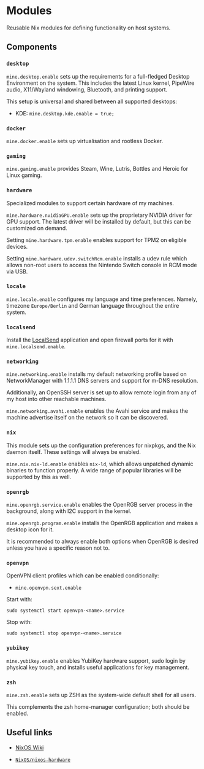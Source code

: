 # Modules

Reusable Nix modules for defining functionality on host systems.

## Components

### `desktop`

`mine.desktop.enable` sets up the requirements for a full-fledged
Desktop Environment on the system. This includes the latest Linux
kernel, PipeWire audio, X11/Wayland windowing, Bluetooth, and
printing support.

This setup is universal and shared between all supported desktops:

- KDE: `mine.desktop.kde.enable = true;`

### `docker`

`mine.docker.enable` sets up virtualisation and rootless Docker.

### `gaming`

`mine.gaming.enable` provides Steam, Wine, Lutris, Bottles and
Heroic for Linux gaming.

### `hardware`

Specialized modules to support certain hardware of my machines.

`mine.hardware.nvidiaGPU.enable` sets up the proprietary NVIDIA driver for GPU
support. The latest driver will be installed by default, but this
can be customized on demand.

Setting `mine.hardware.tpm.enable` enables support for TPM2 on
eligible devices.

Setting `mine.hardware.udev.switchRcm.enable` installs a udev
rule which allows non-root users to access the Nintendo Switch
console in RCM mode via USB.

### `locale`

`mine.locale.enable` configures my language and time preferences.
Namely, timezone `Europe/Berlin` and German language throughout
the entire system.

### `localsend`

Install the [LocalSend](https://localsend.org/) application and
open firewall ports for it with `mine.localsend.enable`.

### `networking`

`mine.networking.enable` installs my default networking profile
based on NetworkManager with 1.1.1.1 DNS servers and support
for m-DNS resolution.

Additionally, an OpenSSH server is set up to allow remote login
from any of my host into other reachable machines.

`mine.networking.avahi.enable` enables the Avahi service and makes
the machine advertise itself on the network so it can be discovered.

### `nix`

This module sets up the configuration preferences for nixpkgs, and
the Nix daemon itself. These settings will always be enabled.

`mine.nix.nix-ld.enable` enables `nix-ld`, which allows unpatched
dynamic binaries to function properly. A wide range of popular
libraries will be supported by this as well.

### `openrgb`

`mine.openrgb.service.enable` enables the OpenRGB server process in
the background, along with I2C support in the kernel.

`mine.openrgb.program.enable` installs the OpenRGB application and
makes a desktop icon for it.

It is recommended to always enable both options when OpenRGB is
desired unless you have a specific reason not to.

### `openvpn`

OpenVPN client profiles which can be enabled conditionally:

- `mine.openvpn.sext.enable`

Start with:

`sudo systemctl start openvpn-<name>.service`

Stop with:

`sudo systemctl stop openvpn-<name>.service`

### `yubikey`

`mine.yubikey.enable` enables YubiKey hardware support, sudo login
by physical key touch, and installs useful applications for key
management.

### `zsh`

`mine.zsh.enable` sets up ZSH as the system-wide default shell for
all users.

This complements the zsh home-manager configuration; both should
be enabled.

## Useful links

- [NixOS Wiki](https://nixos.wiki)

- [`NixOS/nixos-hardware`](https://github.com/NixOS/nixos-hardware)
